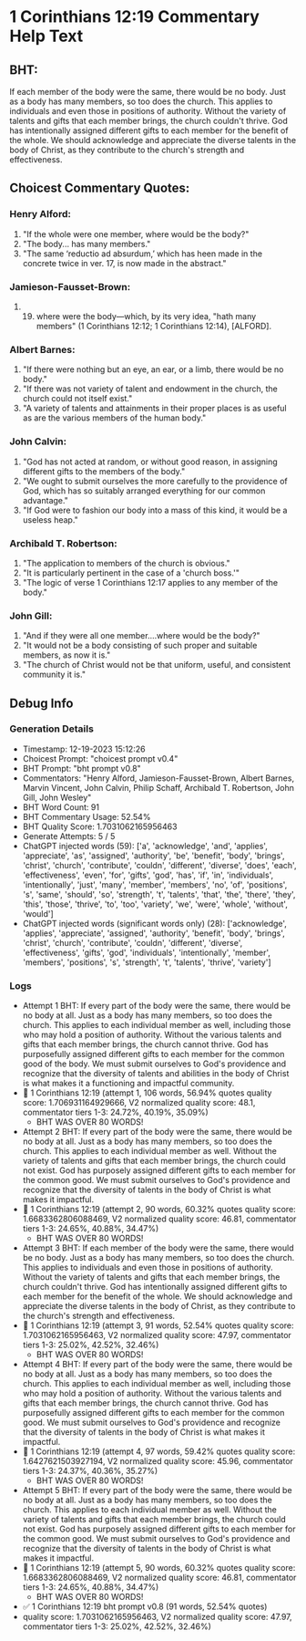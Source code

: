 # 1 Corinthians 12:19 Commentary Help Text

## BHT:
If each member of the body were the same, there would be no body. Just as a body has many members, so too does the church. This applies to individuals and even those in positions of authority. Without the variety of talents and gifts that each member brings, the church couldn't thrive. God has intentionally assigned different gifts to each member for the benefit of the whole. We should acknowledge and appreciate the diverse talents in the body of Christ, as they contribute to the church's strength and effectiveness.

## Choicest Commentary Quotes:
### Henry Alford:
1. "If the whole were one member, where would be the body?"
2. "The body... has many members."
3. "The same ‘reductio ad absurdum,’ which has heen made in the concrete twice in ver. 17, is now made in the abstract."

### Jamieson-Fausset-Brown:
1. 19. where were the body—which,
	by its very idea, "hath many members" (1 Corinthians 12:12;
	1 Corinthians 12:14), [ALFORD].


### Albert Barnes:
1. "If there were nothing but an eye, an ear, or a limb, there would be no body." 
2. "If there was not variety of talent and endowment in the church, the church could not itself exist." 
3. "A variety of talents and attainments in their proper places is as useful as are the various members of the human body."

### John Calvin:
1. "God has not acted at random, or without good reason, in assigning different gifts to the members of the body."
2. "We ought to submit ourselves the more carefully to the providence of God, which has so suitably arranged everything for our common advantage."
3. "If God were to fashion our body into a mass of this kind, it would be a useless heap."

### Archibald T. Robertson:
1. "The application to members of the church is obvious."
2. "It is particularly pertinent in the case of a 'church boss.'"
3. "The logic of verse 1 Corinthians 12:17 applies to any member of the body."

### John Gill:
1. "And if they were all one member....where would be the body?" 
2. "It would not be a body consisting of such proper and suitable members, as now it is." 
3. "The church of Christ would not be that uniform, useful, and consistent community it is."


## Debug Info
### Generation Details
- Timestamp: 12-19-2023 15:12:26
- Choicest Prompt: "choicest prompt v0.4"
- BHT Prompt: "bht prompt v0.8"
- Commentators: "Henry Alford, Jamieson-Fausset-Brown, Albert Barnes, Marvin Vincent, John Calvin, Philip Schaff, Archibald T. Robertson, John Gill, John Wesley"
- BHT Word Count: 91
- BHT Commentary Usage: 52.54%
- BHT Quality Score: 1.7031062165956463
- Generate Attempts: 5 / 5
- ChatGPT injected words (59):
	['a', 'acknowledge', 'and', 'applies', 'appreciate', 'as', 'assigned', 'authority', 'be', 'benefit', 'body', 'brings', 'christ', 'church', 'contribute', 'couldn', 'different', 'diverse', 'does', 'each', 'effectiveness', 'even', 'for', 'gifts', 'god', 'has', 'if', 'in', 'individuals', 'intentionally', 'just', 'many', 'member', 'members', 'no', 'of', 'positions', 's', 'same', 'should', 'so', 'strength', 't', 'talents', 'that', 'the', 'there', 'they', 'this', 'those', 'thrive', 'to', 'too', 'variety', 'we', 'were', 'whole', 'without', 'would']
- ChatGPT injected words (significant words only) (28):
	['acknowledge', 'applies', 'appreciate', 'assigned', 'authority', 'benefit', 'body', 'brings', 'christ', 'church', 'contribute', 'couldn', 'different', 'diverse', 'effectiveness', 'gifts', 'god', 'individuals', 'intentionally', 'member', 'members', 'positions', 's', 'strength', 't', 'talents', 'thrive', 'variety']

### Logs
- Attempt 1 BHT: If every part of the body were the same, there would be no body at all. Just as a body has many members, so too does the church. This applies to each individual member as well, including those who may hold a position of authority. Without the various talents and gifts that each member brings, the church cannot thrive. God has purposefully assigned different gifts to each member for the common good of the body. We must submit ourselves to God's providence and recognize that the diversity of talents and abilities in the body of Christ is what makes it a functioning and impactful community.
- 🔄 1 Corinthians 12:19 (attempt 1, 106 words, 56.94% quotes quality score: 1.706931164929666, V2 normalized quality score: 48.1, commentator tiers 1-3: 24.72%, 40.19%, 35.09%) 
	- BHT WAS OVER 80 WORDS!
- Attempt 2 BHT: If every part of the body were the same, there would be no body at all. Just as a body has many members, so too does the church. This applies to each individual member as well. Without the variety of talents and gifts that each member brings, the church could not exist. God has purposely assigned different gifts to each member for the common good. We must submit ourselves to God's providence and recognize that the diversity of talents in the body of Christ is what makes it impactful.
- 🔄 1 Corinthians 12:19 (attempt 2, 90 words, 60.32% quotes quality score: 1.6683362806088469, V2 normalized quality score: 46.81, commentator tiers 1-3: 24.65%, 40.88%, 34.47%) 
	- BHT WAS OVER 80 WORDS!
- Attempt 3 BHT: If each member of the body were the same, there would be no body. Just as a body has many members, so too does the church. This applies to individuals and even those in positions of authority. Without the variety of talents and gifts that each member brings, the church couldn't thrive. God has intentionally assigned different gifts to each member for the benefit of the whole. We should acknowledge and appreciate the diverse talents in the body of Christ, as they contribute to the church's strength and effectiveness.
- 🔄 1 Corinthians 12:19 (attempt 3, 91 words, 52.54% quotes quality score: 1.7031062165956463, V2 normalized quality score: 47.97, commentator tiers 1-3: 25.02%, 42.52%, 32.46%) 
	- BHT WAS OVER 80 WORDS!
- Attempt 4 BHT: If every part of the body were the same, there would be no body at all. Just as a body has many members, so too does the church. This applies to each individual member as well, including those who may hold a position of authority. Without the various talents and gifts that each member brings, the church cannot thrive. God has purposefully assigned different gifts to each member for the common good. We must submit ourselves to God's providence and recognize that the diversity of talents in the body of Christ is what makes it impactful.
- 🔄 1 Corinthians 12:19 (attempt 4, 97 words, 59.42% quotes quality score: 1.6427621503927194, V2 normalized quality score: 45.96, commentator tiers 1-3: 24.37%, 40.36%, 35.27%) 
	- BHT WAS OVER 80 WORDS!
- Attempt 5 BHT: If every part of the body were the same, there would be no body at all. Just as a body has many members, so too does the church. This applies to each individual member as well. Without the variety of talents and gifts that each member brings, the church could not exist. God has purposely assigned different gifts to each member for the common good. We must submit ourselves to God's providence and recognize that the diversity of talents in the body of Christ is what makes it impactful.
- 🔄 1 Corinthians 12:19 (attempt 5, 90 words, 60.32% quotes quality score: 1.6683362806088469, V2 normalized quality score: 46.81, commentator tiers 1-3: 24.65%, 40.88%, 34.47%) 
	- BHT WAS OVER 80 WORDS!
- ✅ 1 Corinthians 12:19 bht prompt v0.8 (91 words, 52.54% quotes)
- quality score: 1.7031062165956463, V2 normalized quality score: 47.97, commentator tiers 1-3: 25.02%, 42.52%, 32.46%)